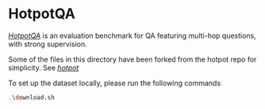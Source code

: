 # HotpotQA

[_HotpotQA_](https://hotpotqa.github.io/) is an evaluation benchmark for QA featuring multi-hop questions, with strong supervision.

Some of the files in this directory have been forked from the hotpot repo for simplicity. See [_hotpot_](https://github.com/hotpotqa/hotpot)

To set up the dataset locally, please run the following commands

```sh
.\download.sh
```
